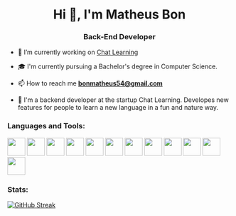 <h1 align="center">Hi 👋, I'm Matheus Bon</h1>
<h3 align="center">Back-End Developer</h3>


- 🔭 I’m currently working on [Chat Learning](https://www.chatlearning.com.br/)

- 🎓 I'm currently pursuing a Bachelor's degree in Computer Science.

- 📫 How to reach me **bonmatheus54@gmail.com**

- 📄 I'm a backend developer at the startup Chat Learning. Developes new features for people to learn a new language in a fun and nature way.

<h3 align="left">Languages and Tools:</h3>
<p align="left"> 
<img src="https://cdn.jsdelivr.net/gh/devicons/devicon/icons/javascript/javascript-original.svg" width="40px" height="40px"/>
<img src="https://cdn.jsdelivr.net/gh/devicons/devicon/icons/mongodb/mongodb-original-wordmark.svg" width="40px" height="40px"/>
 <img src="https://cdn.jsdelivr.net/gh/devicons/devicon@latest/icons/mongoose/mongoose-original-wordmark.svg" width="40px" height="40px"/>          
<img src="https://cdn.jsdelivr.net/gh/devicons/devicon/icons/mysql/mysql-original-wordmark.svg" width="40px" height="40px"/>
<img src="https://cdn.jsdelivr.net/gh/devicons/devicon/icons/nodejs/nodejs-original.svg"  width="40px" height="40px"/>
<img src="https://cdn.jsdelivr.net/gh/devicons/devicon@latest/icons/express/express-original.svg"width="40px" height="40px"/>         
<img src="https://cdn.jsdelivr.net/gh/devicons/devicon@latest/icons/amazonwebservices/amazonwebservices-original-wordmark.svg" width="40px" height="40px"/> 
<img src="https://cdn.jsdelivr.net/gh/devicons/devicon@latest/icons/postman/postman-original.svg" width="40px" height="40px" />
<img  src="https://cdn.jsdelivr.net/gh/devicons/devicon@latest/icons/trello/trello-original-wordmark.svg"  width="40px" height="40px"/>
<img src="https://cdn.jsdelivr.net/gh/devicons/devicon/icons/linux/linux-original.svg" width="40px" height="40px"/>
<img src="https://cdn.jsdelivr.net/gh/devicons/devicon/icons/vscode/vscode-original.svg" width="40px" height="40px"/>
<img src="https://cdn.jsdelivr.net/gh/devicons/devicon/icons/github/github-original-wordmark.svg"  width="40px" height="40px"/>
          
          
</p>

<h3 align="left">Stats:</h3>
<a href="https://git.io/streak-stats"><img src="https://streak-stats.demolab.com?user=Matheus-Bon%20&theme=dark&border_radius=3" alt="GitHub Streak" /></a></br>

